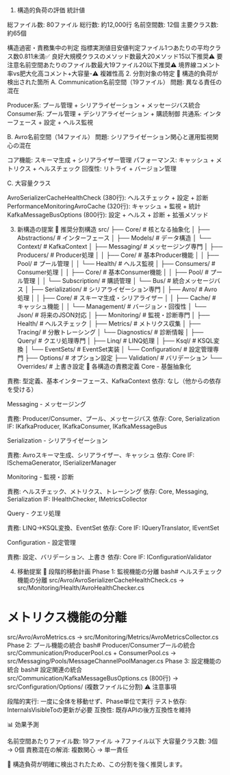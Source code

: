 1. 構造的負荷の評価
統計値

総ファイル数: 80ファイル
総行数: 約12,000行
名前空間数: 12個
主要クラス数: 約65個

構造過密・責務集中の判定
指標実測値目安値判定ファイル1つあたりの平均クラス数0.811未満✅ 良好大規模クラスのメソッド数最大20メソッド15以下推奨⚠️ 要注意名前空間あたりのファイル数最大19ファイル20以下推奨⚠️ 境界線コメント率vs肥大化高コメント+大容量-⚠️ 複雑性高
2. 分割対象の特定
🚨 構造的負荷が検出された箇所
A. Communication名前空間（19ファイル）
問題: 異なる責任の混在

Producer系: プール管理 + シリアライゼーション + メッセージバス統合
Consumer系: プール管理 + デシリアライゼーション + 購読制御
共通系: インターフェース + 設定 + ヘルス監視

B. Avro名前空間（14ファイル）
問題: シリアライゼーション関心と運用監視関心の混在

コア機能: スキーマ生成 + シリアライザー管理
パフォーマンス: キャッシュ + メトリクス + ヘルスチェック
回復性: リトライ + バージョン管理

C. 大容量クラス

AvroSerializerCacheHealthCheck (380行): ヘルスチェック + 設定 + 診断
PerformanceMonitoringAvroCache (320行): キャッシュ + 監視 + 統計
KafkaMessageBusOptions (800行): 設定 + ヘルス + 診断 + 拡張メソッド

3. 新構造の提案
📁 推奨分割構造
src/
├── Core/                           # 核となる抽象化
│   ├── Abstractions/               # インターフェース
│   ├── Models/                     # データ構造
│   └── Context/                    # KafkaContext
│
├── Messaging/                      # メッセージング専門
│   ├── Producers/                  # Producer処理
│   │   ├── Core/                   # 基本Producer機能
│   │   ├── Pool/                   # プール管理
│   │   └── Health/                 # ヘルス監視
│   ├── Consumers/                  # Consumer処理
│   │   ├── Core/                   # 基本Consumer機能
│   │   ├── Pool/                   # プール管理
│   │   └── Subscription/           # 購読管理
│   └── Bus/                        # 統合メッセージバス
│
├── Serialization/                  # シリアライゼーション専門
│   ├── Avro/                       # Avro処理
│   │   ├── Core/                   # スキーマ生成・シリアライザー
│   │   ├── Cache/                  # キャッシュ機能
│   │   └── Management/             # バージョン・回復性
│   └── Json/                       # 将来のJSON対応
│
├── Monitoring/                     # 監視・診断専門
│   ├── Health/                     # ヘルスチェック
│   ├── Metrics/                    # メトリクス収集
│   ├── Tracing/                    # 分散トレーシング
│   └── Diagnostics/                # 診断情報
│
├── Query/                          # クエリ処理専門
│   ├── Linq/                       # LINQ処理
│   ├── Ksql/                       # KSQL変換
│   └── EventSets/                  # EventSet実装
│
└── Configuration/                  # 設定管理専門
    ├── Options/                    # オプション設定
    ├── Validation/                 # バリデーション
    └── Overrides/                  # 上書き設定
🎯 各構造の責務定義
Core - 基盤抽象化

責務: 型定義、基本インターフェース、KafkaContext
依存: なし（他からの依存を受ける）

Messaging - メッセージング

責務: Producer/Consumer、プール、メッセージバス
依存: Core, Serialization
IF: IKafkaProducer<T>, IKafkaConsumer<T>, IKafkaMessageBus

Serialization - シリアライゼーション

責務: Avroスキーマ生成、シリアライザー、キャッシュ
依存: Core
IF: ISchemaGenerator, ISerializerManager

Monitoring - 監視・診断

責務: ヘルスチェック、メトリクス、トレーシング
依存: Core, Messaging, Serialization
IF: IHealthChecker, IMetricsCollector

Query - クエリ処理

責務: LINQ→KSQL変換、EventSet
依存: Core
IF: IQueryTranslator, IEventSet<T>

Configuration - 設定管理

責務: 設定、バリデーション、上書き
依存: Core
IF: IConfigurationValidator

4. 移動提案
🔄 段階的移動計画
Phase 1: 監視機能の分離
bash# ヘルスチェック機能の分離
src/Avro/AvroSerializerCacheHealthCheck.cs 
  → src/Monitoring/Health/AvroHealthChecker.cs

# メトリクス機能の分離  
src/Avro/AvroMetrics.cs
  → src/Monitoring/Metrics/AvroMetricsCollector.cs
Phase 2: プール機能の統合
bash# Producer/Consumerプールの統合
src/Communication/ProducerPool.cs + ConsumerPool.cs
  → src/Messaging/Pools/MessageChannelPoolManager.cs
Phase 3: 設定機能の統合
bash# 設定関連の統合
src/Communication/KafkaMessageBusOptions.cs (800行)
  → src/Configuration/Options/ (複数ファイルに分割)
⚠️ 注意事項

段階的実行: 一度に全体を移動せず、Phase単位で実行
テスト依存: InternalsVisibleToの更新が必要
互換性: 既存APIの後方互換性を維持

📊 効果予測

名前空間あたりファイル数: 19ファイル → 7ファイル以下
大容量クラス数: 3個 → 0個
責務混在の解消: 複数関心 → 単一責任

🚨 構造負荷が明確に検出されたため、この分割を強く推奨します。